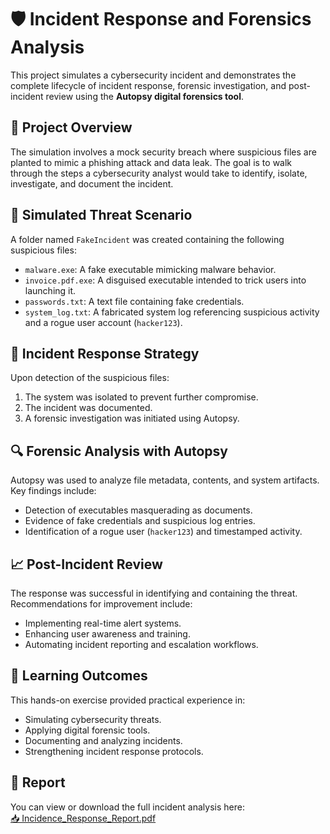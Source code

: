 # 🛡️ Incident Response and Forensics Analysis

This project simulates a cybersecurity incident and demonstrates the complete lifecycle of incident response, forensic investigation, and post-incident review using the **Autopsy digital forensics tool**.

## 📌 Project Overview

The simulation involves a mock security breach where suspicious files are planted to mimic a phishing attack and data leak. The goal is to walk through the steps a cybersecurity analyst would take to identify, isolate, investigate, and document the incident.

## 🧪 Simulated Threat Scenario

A folder named `FakeIncident` was created containing the following suspicious files:

- `malware.exe`: A fake executable mimicking malware behavior.
- `invoice.pdf.exe`: A disguised executable intended to trick users into launching it.
- `passwords.txt`: A text file containing fake credentials.
- `system_log.txt`: A fabricated system log referencing suspicious activity and a rogue user account (`hacker123`).

## 🧯 Incident Response Strategy

Upon detection of the suspicious files:

1. The system was isolated to prevent further compromise.
2. The incident was documented.
3. A forensic investigation was initiated using Autopsy.

## 🔍 Forensic Analysis with Autopsy

Autopsy was used to analyze file metadata, contents, and system artifacts. Key findings include:

- Detection of executables masquerading as documents.
- Evidence of fake credentials and suspicious log entries.
- Identification of a rogue user (`hacker123`) and timestamped activity.

## 📈 Post-Incident Review

The response was successful in identifying and containing the threat. Recommendations for improvement include:

- Implementing real-time alert systems.
- Enhancing user awareness and training.
- Automating incident reporting and escalation workflows.

## 🎯 Learning Outcomes

This hands-on exercise provided practical experience in:

- Simulating cybersecurity threats.
- Applying digital forensic tools.
- Documenting and analyzing incidents.
- Strengthening incident response protocols.

## 📄 Report

You can view or download the full incident analysis here:  
[📥 Incidence_Response_Report.pdf](https://github.com/srikanthj13/incidence-response-report/blob/main/Incidence_Response_Report.pdf)
